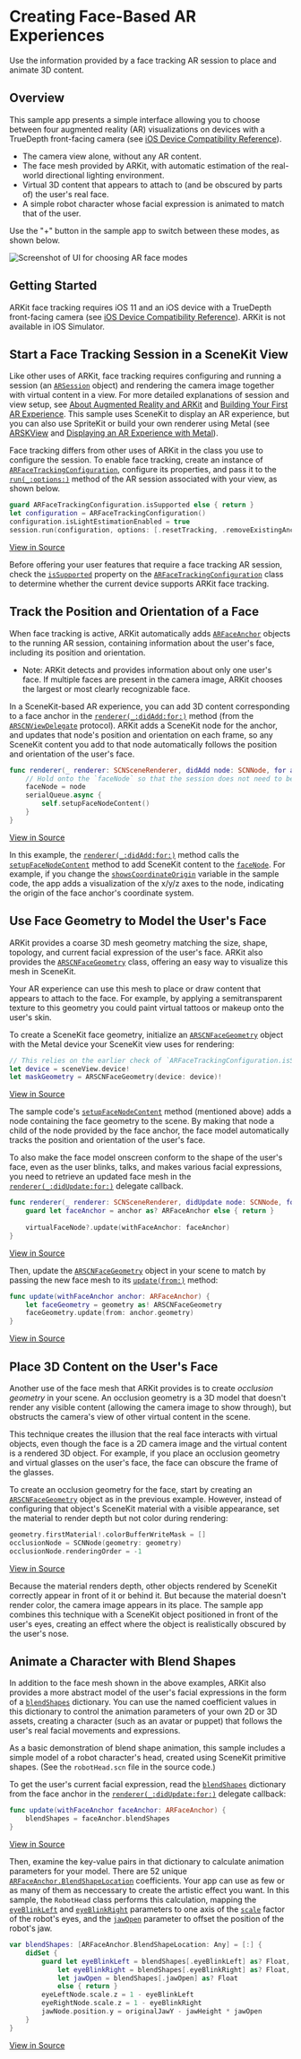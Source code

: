 # Creating Face-Based AR Experiences

Use the information provided by a face tracking AR session to place and animate 3D content.

## Overview

This sample app presents a simple interface allowing you to choose between four augmented reality (AR) visualizations on devices with a TrueDepth front-facing camera (see [iOS Device Compatibility Reference][11]).

[11]:https://developer.apple.com/library/content/documentation/DeviceInformation/Reference/iOSDeviceCompatibility/Cameras/Cameras.html#//apple_ref/doc/uid/TP40013599-CH107-SW1

- The camera view alone, without any AR content.
- The face mesh provided by ARKit, with automatic estimation of the real-world directional lighting environment.
- Virtual 3D content that appears to attach to (and be obscured by parts of) the user's real face.
- A simple robot character whose facial expression is animated to match that of the user.

Use the "+" button in the sample app to switch between these modes, as shown below.

![Screenshot of UI for choosing AR face modes](Documentation/FaceExampleModes.png)

## Getting Started

ARKit face tracking requires iOS 11 and an iOS device with a TrueDepth front-facing camera (see [iOS Device Compatibility Reference][11]). ARKit is not available in iOS Simulator.

## Start a Face Tracking Session in a SceneKit View

Like other uses of ARKit, face tracking requires configuring and running a session (an [`ARSession`][0] object) and rendering the camera image together with virtual content in a view. For more detailed explanations of session and view setup, see [About Augmented Reality and ARKit][1] and [Building Your First AR Experience][3]. This sample uses SceneKit to display an AR experience, but you can also use SpriteKit or build your own renderer using Metal (see [ARSKView][2] and [Displaying an AR Experience with Metal][4]).

[0]:https://developer.apple.com/documentation/arkit/arsession
[1]:https://developer.apple.com/documentation/arkit/about_augmented_reality_and_arkit
[2]:https://developer.apple.com/documentation/arkit/arskview
[3]:https://developer.apple.com/documentation/arkit/building_your_first_ar_experience
[4]:https://developer.apple.com/documentation/arkit/displaying_an_ar_experience_with_metal

Face tracking differs from other uses of ARKit in the class you use to configure the session. To enable face tracking, create an instance of [`ARFaceTrackingConfiguration`][5], configure its properties, and pass it to the [`run(_:options:)`][6] method of the AR session associated with your view, as shown below.

[5]:https://developer.apple.com/documentation/arkit/arfacetrackingconfiguration
[6]:https://developer.apple.com/documentation/arkit/arsession/2875735-run

``` swift
guard ARFaceTrackingConfiguration.isSupported else { return }
let configuration = ARFaceTrackingConfiguration()
configuration.isLightEstimationEnabled = true
session.run(configuration, options: [.resetTracking, .removeExistingAnchors])
```
[View in Source](x-source-tag://ARFaceTrackingSetup)

Before offering your user features that require a face tracking AR session, check the [`isSupported`][7] property on the [`ARFaceTrackingConfiguration`][5] class to determine whether the current device supports ARKit face tracking.

[7]:https://developer.apple.com/documentation/arkit/arconfiguration/2923553-issupported

## Track the Position and Orientation of a Face

When face tracking is active, ARKit automatically adds [`ARFaceAnchor`][8] objects to the running AR session, containing information about the user's face, including its position and orientation. 

[8]:https://developer.apple.com/documentation/arkit/arfaceanchor

- Note: ARKit detects and provides information about only one user's face. If multiple faces are present in the camera image, ARKit chooses the largest or most clearly recognizable face.

In a SceneKit-based AR experience, you can add 3D content corresponding to a face anchor in the [`renderer(_:didAdd:for:)`][10] method (from the [`ARSCNViewDelegate`][9] protocol). ARKit adds a SceneKit node for the anchor, and updates that node's position and orientation on each frame, so any SceneKit content you add to that node automatically follows the position and orientation of the user's face. 

[9]:https://developer.apple.com/documentation/arkit/arscnviewdelegate
[10]:https://developer.apple.com/documentation/arkit/arscnviewdelegate/2865794-renderer

``` swift
func renderer(_ renderer: SCNSceneRenderer, didAdd node: SCNNode, for anchor: ARAnchor) {
    // Hold onto the `faceNode` so that the session does not need to be restarted when switching masks.
    faceNode = node
    serialQueue.async {
        self.setupFaceNodeContent()
    }
}
```
[View in Source](x-source-tag://ARNodeTracking)

In this example, the [`renderer(_:didAdd:for:)`][10] method calls the [`setupFaceNodeContent`](x-source-tag://FaceContentSetup) method to add SceneKit content to the [`faceNode`](x-source-tag://FaceNode). For example, if you change the [`showsCoordinateOrigin`](x-source-tag://ShowCoordinateOrigin) variable in the sample code, the app adds a visualization of the x/y/z axes to the node, indicating the origin of the face anchor's coordinate system.

## Use Face Geometry to Model the User's Face

ARKit provides a coarse 3D mesh geometry matching the size, shape, topology, and current facial expression of the user's face. ARKit also provides the [`ARSCNFaceGeometry`][12] class, offering an easy way to visualize this mesh in SceneKit.

[12]:https://developer.apple.com/documentation/arkit/arscnfacegeometry

Your AR experience can use this mesh to place or draw  content that appears to attach to the face. For example, by applying a semitransparent texture to this geometry you could paint virtual tattoos or makeup onto the user's skin.

To create a SceneKit face geometry, initialize an [`ARSCNFaceGeometry`][12] object with the Metal device your SceneKit view uses for rendering:

``` swift
// This relies on the earlier check of `ARFaceTrackingConfiguration.isSupported`.
let device = sceneView.device!
let maskGeometry = ARSCNFaceGeometry(device: device)!
```
[View in Source](x-source-tag://CreateARSCNFaceGeometry)

The sample code's [`setupFaceNodeContent`](x-source-tag://FaceContentSetup) method (mentioned above) adds a node containing the face geometry to the scene. By making that node a child of the node provided by the face anchor, the face model automatically tracks the position and orientation of the user's face.

To also make the face model onscreen conform to the shape of the user's face, even as the user blinks, talks, and makes various facial expressions, you need to retrieve an updated face mesh in the [`renderer(_:didUpdate:for:)`][13] delegate callback.

[13]:https://developer.apple.com/documentation/arkit/arscnviewdelegate/2865799-renderer

``` swift
func renderer(_ renderer: SCNSceneRenderer, didUpdate node: SCNNode, for anchor: ARAnchor) {
    guard let faceAnchor = anchor as? ARFaceAnchor else { return }
    
    virtualFaceNode?.update(withFaceAnchor: faceAnchor)
}
```
[View in Source](x-source-tag://ARFaceGeometryUpdate)

Then, update the [`ARSCNFaceGeometry`][12] object in your scene to match by passing the new face mesh to its [`update(from:)`][14] method:

[14]:https://developer.apple.com/documentation/arkit/arscnfacegeometry/2928196-update

``` swift
func update(withFaceAnchor anchor: ARFaceAnchor) {
    let faceGeometry = geometry as! ARSCNFaceGeometry
    faceGeometry.update(from: anchor.geometry)
}
```
[View in Source](x-source-tag://SCNFaceGeometryUpdate)

## Place 3D Content on the User's Face

Another use of the face mesh that ARKit provides is to create *occlusion geometry* in your scene. An occlusion geometry is a 3D model that doesn't render any visible content (allowing the camera image to show through), but obstructs the camera's view of other virtual content in the scene. 

This technique creates the illusion that the real face interacts with virtual objects, even though the face is a 2D camera image and the virtual content is a rendered 3D object. For example, if you place an occlusion geometry and virtual glasses on the user's face, the face can obscure the frame of the glasses.

To create an occlusion geometry for the face, start by creating an [`ARSCNFaceGeometry`][12] object as in the previous example. However, instead of configuring that object's SceneKit material with a visible appearance, set the material to render depth but not color during rendering:

``` swift
geometry.firstMaterial!.colorBufferWriteMask = []
occlusionNode = SCNNode(geometry: geometry)
occlusionNode.renderingOrder = -1
```
[View in Source](x-source-tag://OcclusionMaterial)

Because the material renders depth, other objects rendered by SceneKit correctly appear in front of it or behind it. But because the material doesn't render color, the camera image appears in its place. The sample app combines this technique with a SceneKit object positioned in front of the user's eyes, creating an effect where the object is realistically obscured by the user's nose.

## Animate a Character with Blend Shapes

In addition to the face mesh shown in the above examples, ARKit also provides a more abstract model of the user's facial expressions in the form of a [`blendShapes`][15] dictionary. You can use the named coefficient values in this dictionary to control the animation parameters of your own 2D or 3D assets, creating a character (such as an avatar or puppet) that follows the user's real facial movements and expressions.

[15]:https://developer.apple.com/documentation/arkit/arfaceanchor/2928251-blendshapes

As a basic demonstration of blend shape animation, this sample includes a simple model of a robot character's head, created using SceneKit primitive shapes. (See the `robotHead.scn` file in the source code.) 

To get the user's current facial expression, read the [`blendShapes`][15] dictionary from the face anchor in the [`renderer(_:didUpdate:for:)`][13] delegate callback:

``` swift
func update(withFaceAnchor faceAnchor: ARFaceAnchor) {
    blendShapes = faceAnchor.blendShapes
}
```
[View in Source](x-source-tag://ARFaceGeometryBlendShapes)

Then, examine the key-value pairs in that dictionary to calculate animation parameters for your model. There are 52 unique [`ARFaceAnchor.BlendShapeLocation`][16] coefficients. Your app can use as few or as many of them as neccessary to create the artistic effect you want. In this sample, the `RobotHead` class performs this calculation, mapping the [`eyeBlinkLeft`][17] and [`eyeBlinkRight`][18] parameters to one axis of the [`scale`][19] factor of the robot's eyes, and the [`jawOpen`][20] parameter to offset the position of the robot's jaw.

[16]:https://developer.apple.com/documentation/arkit/arfaceanchor.blendshapelocation
[17]:https://developer.apple.com/documentation/arkit/arfaceanchor.blendshapelocation/2928261-eyeblinkleft
[18]:https://developer.apple.com/documentation/arkit/arfaceanchor.blendshapelocation/2928262-eyeblinkright
[19]:https://developer.apple.com/documentation/scenekit/scnnode/1408050-scale
[20]:https://developer.apple.com/documentation/arkit/arfaceanchor.blendshapelocation/2928236-jawopen

``` swift
var blendShapes: [ARFaceAnchor.BlendShapeLocation: Any] = [:] {
    didSet {
        guard let eyeBlinkLeft = blendShapes[.eyeBlinkLeft] as? Float,
            let eyeBlinkRight = blendShapes[.eyeBlinkRight] as? Float,
            let jawOpen = blendShapes[.jawOpen] as? Float
            else { return }
        eyeLeftNode.scale.z = 1 - eyeBlinkLeft
        eyeRightNode.scale.z = 1 - eyeBlinkRight
        jawNode.position.y = originalJawY - jawHeight * jawOpen
    }
}
```
[View in Source](x-source-tag://BlendShapeAnimation)

